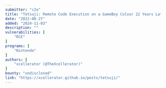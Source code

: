 ```yaml
---
submitter: "c2a"
title: "Tetsuji: Remote Code Execution on a GameBoy Colour 22 Years Later"
date: "2022-08-27"
added: "2024-11-03"
description: ""
vulnerabilities: [
    "RCE"
]
programs: [
    "Nintendo"
]
authors: [
    "xcellerator (@TheXcellerator)"
]
bounty: "undisclosed"
link: "https://xcellerator.github.io/posts/tetsuji/"
---
```




